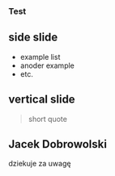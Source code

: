 ### Test



## side slide
- example list
- anoder example
- etc.

## vertical slide
>short quote

## Jacek Dobrowolski
dziekuje za uwagę